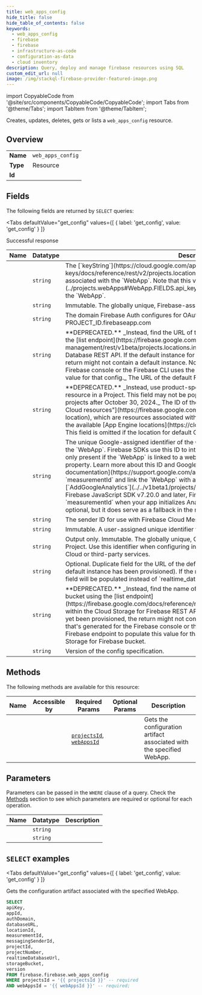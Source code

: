 ```yaml
--- 
title: web_apps_config
hide_title: false
hide_table_of_contents: false
keywords:
  - web_apps_config
  - firebase
  - firebase
  - infrastructure-as-code
  - configuration-as-data
  - cloud inventory
description: Query, deploy and manage firebase resources using SQL
custom_edit_url: null
image: /img/stackql-firebase-provider-featured-image.png
---
```


import CopyableCode from '@site/src/components/CopyableCode/CopyableCode';
import Tabs from '@theme/Tabs';
import TabItem from '@theme/TabItem';

Creates, updates, deletes, gets or lists a <code>web_apps_config</code> resource.

## Overview
<table><tbody>
<tr><td><b>Name</b></td><td><code>web_apps_config</code></td></tr>
<tr><td><b>Type</b></td><td>Resource</td></tr>
<tr><td><b>Id</b></td><td><CopyableCode code="firebase.firebase.web_apps_config" /></td></tr>
</tbody></table>

## Fields

The following fields are returned by `SELECT` queries:

<Tabs
    defaultValue="get_config"
    values={[
        { label: 'get_config', value: 'get_config' }
    ]}
>
<TabItem value="get_config">

Successful response

<table>
<thead>
    <tr>
    <th>Name</th>
    <th>Datatype</th>
    <th>Description</th>
    </tr>
</thead>
<tbody>
<tr>
    <td><CopyableCode code="apiKey" /></td>
    <td><code>string</code></td>
    <td>The [`keyString`](https://cloud.google.com/api-keys/docs/reference/rest/v2/projects.locations.keys#Key.FIELDS.key_string) of the API key associated with the `WebApp`. Note that this value is _not_ the [`apiKeyId`](../projects.webApps#WebApp.FIELDS.api_key_id) (the UID) of the API key associated with the `WebApp`.</td>
</tr>
<tr>
    <td><CopyableCode code="appId" /></td>
    <td><code>string</code></td>
    <td>Immutable. The globally unique, Firebase-assigned identifier for the `WebApp`.</td>
</tr>
<tr>
    <td><CopyableCode code="authDomain" /></td>
    <td><code>string</code></td>
    <td>The domain Firebase Auth configures for OAuth redirects, in the format: PROJECT_ID.firebaseapp.com</td>
</tr>
<tr>
    <td><CopyableCode code="databaseURL" /></td>
    <td><code>string</code></td>
    <td>**DEPRECATED.** _Instead, find the URL of the default Realtime Database instance using the [list endpoint](https://firebase.google.com/docs/reference/rest/database/database-management/rest/v1beta/projects.locations.instances/list) within the Firebase Realtime Database REST API. If the default instance for the Project has not yet been provisioned, the return might not contain a default instance. Note that the config that's generated for the Firebase console or the Firebase CLI uses the Realtime Database endpoint to populate this value for that config._ The URL of the default Firebase Realtime Database instance.</td>
</tr>
<tr>
    <td><CopyableCode code="locationId" /></td>
    <td><code>string</code></td>
    <td>**DEPRECATED.** _Instead, use product-specific REST APIs to find the location of each resource in a Project. This field may not be populated, especially for newly provisioned projects after October 30, 2024._ The ID of the Project's ["location for default Google Cloud resources"](https://firebase.google.com/docs/projects/locations#default-cloud-location), which are resources associated with Google App Engine. The location is one of the available [App Engine locations](https://cloud.google.com/about/locations#region). This field is omitted if the location for default Google Cloud resources has not been set.</td>
</tr>
<tr>
    <td><CopyableCode code="measurementId" /></td>
    <td><code>string</code></td>
    <td>The unique Google-assigned identifier of the Google Analytics web stream associated with the `WebApp`. Firebase SDKs use this ID to interact with Google Analytics APIs. This field is only present if the `WebApp` is linked to a web stream in a Google Analytics App + Web property. Learn more about this ID and Google Analytics web streams in the [Analytics documentation](https://support.google.com/analytics/answer/9304153). To generate a `measurementId` and link the `WebApp` with a Google Analytics web stream, call [`AddGoogleAnalytics`](../../v1beta1/projects/addGoogleAnalytics). For apps using the Firebase JavaScript SDK v7.20.0 and later, Firebase dynamically fetches the `measurementId` when your app initializes Analytics. Having this ID in your config object is optional, but it does serve as a fallback in the rare case that the dynamic fetch fails.</td>
</tr>
<tr>
    <td><CopyableCode code="messagingSenderId" /></td>
    <td><code>string</code></td>
    <td>The sender ID for use with Firebase Cloud Messaging.</td>
</tr>
<tr>
    <td><CopyableCode code="projectId" /></td>
    <td><code>string</code></td>
    <td>Immutable. A user-assigned unique identifier for the `FirebaseProject`.</td>
</tr>
<tr>
    <td><CopyableCode code="projectNumber" /></td>
    <td><code>string</code></td>
    <td>Output only. Immutable. The globally unique, Google-assigned canonical identifier for the Project. Use this identifier when configuring integrations and/or making API calls to Google Cloud or third-party services.</td>
</tr>
<tr>
    <td><CopyableCode code="realtimeDatabaseUrl" /></td>
    <td><code>string</code></td>
    <td>Optional. Duplicate field for the URL of the default Realtime Database instances (if the default instance has been provisioned). If the request asks for the V2 config format, this field will be populated instead of `realtime_database_instance_uri`.</td>
</tr>
<tr>
    <td><CopyableCode code="storageBucket" /></td>
    <td><code>string</code></td>
    <td>**DEPRECATED.** _Instead, find the name of the default Cloud Storage for Firebase bucket using the [list endpoint](https://firebase.google.com/docs/reference/rest/storage/rest/v1beta/projects.buckets/list) within the Cloud Storage for Firebase REST API. If the default bucket for the Project has not yet been provisioned, the return might not contain a default bucket. Note that the config that's generated for the Firebase console or the Firebase CLI uses the Cloud Storage for Firebase endpoint to populate this value for that config._ The name of the default Cloud Storage for Firebase bucket.</td>
</tr>
<tr>
    <td><CopyableCode code="version" /></td>
    <td><code>string</code></td>
    <td>Version of the config specification.</td>
</tr>
</tbody>
</table>
</TabItem>
</Tabs>

## Methods

The following methods are available for this resource:

<table>
<thead>
    <tr>
    <th>Name</th>
    <th>Accessible by</th>
    <th>Required Params</th>
    <th>Optional Params</th>
    <th>Description</th>
    </tr>
</thead>
<tbody>
<tr>
    <td><a href="#get_config"><CopyableCode code="get_config" /></a></td>
    <td><CopyableCode code="select" /></td>
    <td><a href="#parameter-projectsId"><code>projectsId</code></a>, <a href="#parameter-webAppsId"><code>webAppsId</code></a></td>
    <td></td>
    <td>Gets the configuration artifact associated with the specified WebApp.</td>
</tr>
</tbody>
</table>

## Parameters

Parameters can be passed in the `WHERE` clause of a query. Check the [Methods](#methods) section to see which parameters are required or optional for each operation.

<table>
<thead>
    <tr>
    <th>Name</th>
    <th>Datatype</th>
    <th>Description</th>
    </tr>
</thead>
<tbody>
<tr id="parameter-projectsId">
    <td><CopyableCode code="projectsId" /></td>
    <td><code>string</code></td>
    <td></td>
</tr>
<tr id="parameter-webAppsId">
    <td><CopyableCode code="webAppsId" /></td>
    <td><code>string</code></td>
    <td></td>
</tr>
</tbody>
</table>

## `SELECT` examples

<Tabs
    defaultValue="get_config"
    values={[
        { label: 'get_config', value: 'get_config' }
    ]}
>
<TabItem value="get_config">

Gets the configuration artifact associated with the specified WebApp.

```sql
SELECT
apiKey,
appId,
authDomain,
databaseURL,
locationId,
measurementId,
messagingSenderId,
projectId,
projectNumber,
realtimeDatabaseUrl,
storageBucket,
version
FROM firebase.firebase.web_apps_config
WHERE projectsId = '{{ projectsId }}' -- required
AND webAppsId = '{{ webAppsId }}' -- required;
```
</TabItem>
</Tabs>
